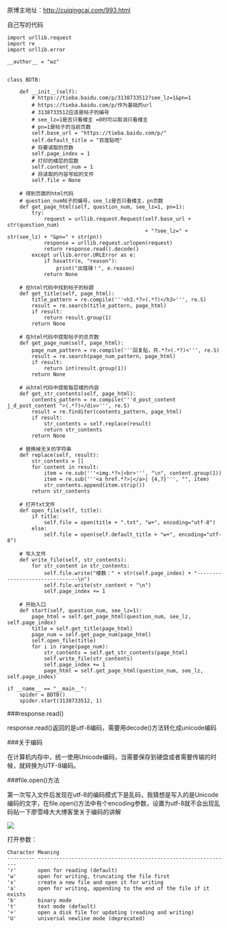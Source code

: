 原博主地址：http://cuiqingcai.com/993.html

自己写的代码

    import urllib.request
    import re
    import urllib.error

    __author__ = "wz"


    class BDTB:
    
    	def __init__(self):
    		# https://tieba.baidu.com/p/3138733512?see_lz=1&pn=1
    		# https://tieba.baidu.com/p/作为基础的url
    		# 3138733512应该是帖子的编号
    		# see_lz=1是否只看楼主 =0时可以取消只看楼主
    		# pn=1是帖子的当前页数
    		self.base_url = "https://tieba.baidu.com/p/"
    		self.default_title = "百度贴吧"
    		# 将要读取的页数
    		self.page_index = 1
    		# 打印的楼层的层数
    		self.content_num = 1
    		# 将读取的内容写如的文件
    		self.file = None
    
    	# 得到页面的html代码
    	# question_num帖子的编号，see_lz是否只看楼主，pn页数
    	def get_page_html(self, question_num, see_lz=1, pn=1):
    		try:
    			request = urllib.request.Request(self.base_url + str(question_num)
    											 + "?see_lz=" + str(see_lz) + "&pn=" + str(pn))
    			response = urllib.request.urlopen(request)
    			return response.read().decode()
    		except urllib.error.URLError as e:
    			if hasattr(e, "reason"):
    				print("出错辣！", e.reason)
    			return None
    
    	# 在html代码中找到帖子的标题
    	def get_title(self, page_html):
    		title_pattern = re.compile('''<h3.*?>(.*?)</h3>''', re.S)
    		result = re.search(title_pattern, page_html)
    		if result:
    			return result.group(1)
    		return None
    
    	# 在html代码中提取帖子的总页数
    	def get_page_num(self, page_html):
    		page_num_pattern = re.compile('''回复贴，共.*?>(.*?)<''', re.S)
    		result = re.search(page_num_pattern, page_html)
    		if result:
    			return int(result.group(1))
    		return None
    
    	# 从html代码中提取每层楼的内容
    	def get_str_contents(self, page_html):
    		contents_pattern = re.compile('''d_post_content j_d_post_content ">(.*?)</div>''', re.S)
    		result = re.finditer(contents_pattern, page_html)
    		if result:
    			str_contents = self.replace(result)
    			return str_contents
    		return None
    
    	# 替换掉无关的字符串
    	def replace(self, result):
    		str_contents = []
    		for content in result:
    			item = re.sub('''<img.*?>|<br>''', "\n", content.group(1))
    			item = re.sub('''<a href.*?>|</a>| {4,7}''', "", item)
    			str_contents.append(item.strip())
    		return str_contents
    
    	# 打开txt文件
    	def open_file(self, title):
    		if title:
    			self.file = open(title + ".txt", "w+", encoding="utf-8")
    		else:
    			self.file = open(self.default_title + "w+", encoding="utf-8")
    
    	# 写入文件
    	def write_file(self, str_contents):
    		for str_content in str_contents:
    			self.file.write("楼数：" + str(self.page_index) + "-------------------------------\n")
    			self.file.write(str_content + "\n")
    			self.page_index += 1
    
    	# 开始入口
    	def start(self, question_num, see_lz=1):
    		page_html = self.get_page_html(question_num, see_lz, self.page_index)
    		title = self.get_title(page_html)
    		page_num = self.get_page_num(page_html)
    		self.open_file(title)
    		for i in range(page_num):
    			str_contents = self.get_str_contents(page_html)
    			self.write_file(str_contents)
    			self.page_index += 1
    			page_html = self.get_page_html(question_num, see_lz, self.page_index)
    
    if __name__ == "__main__":
    	spider = BDTB()
    	spider.start(3138733512, 1)
    


###response.read()

response.read()返回的是utf-8编码，需要用decode()方法转化成unicode编码

###关于编码

在计算机内存中，统一使用Unicode编码，当需要保存到硬盘或者需要传输的时候，就转换为UTF-8编码。

###file.open()方法

第一次写入文件后发现在utf-8的编码模式下是乱码，我猜想是写入的是Unicode编码的文字，在file.open()方法中有个encoding参数，设置为utf-8就不会出现乱码贴一下廖雪峰大大博客里关于编码的讲解

![](D:\Space\Learn\project\Python\spider\Screenshot.png)

打开参数：

    Character Meaning
    --------- ---------------------------------------------------------------
    'r'       open for reading (default)
    'w'       open for writing, truncating the file first
    'x'       create a new file and open it for writing
    'a'       open for writing, appending to the end of the file if it exists
    'b'       binary mode
    't'       text mode (default)
    '+'       open a disk file for updating (reading and writing)
    'U'       universal newline mode (deprecated)

